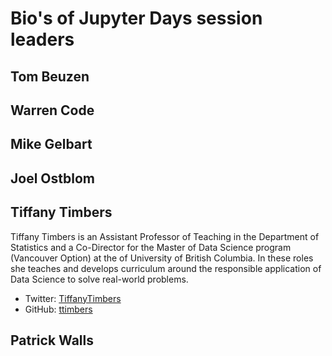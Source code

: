 # Bio's of Jupyter Days session leaders


## Tom Beuzen

## Warren Code

## Mike Gelbart

## Joel Ostblom

## Tiffany Timbers

Tiffany Timbers is an Assistant Professor of Teaching in the Department of Statistics and a Co-Director for the Master of Data Science program (Vancouver Option) at the of University of British Columbia. In these roles she teaches and develops curriculum around the responsible application of Data Science to solve real-world problems.

- Twitter: [TiffanyTimbers](https://twitter.com/TiffanyTimbers)
- GitHub: [ttimbers](https://github.com/ttimbers)

## Patrick Walls

